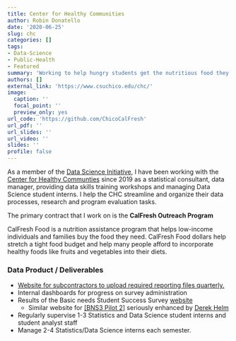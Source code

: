```yaml
---
title: Center for Healthy Communities
author: Robin Donatello
date: '2020-06-25'
slug: chc
categories: []
tags:
- Data-Science
- Public-Health
- Featured
summary: 'Working to help hungry students get the nutritious food they need to stay healthy and succeed.'
authors: []
external_link: 'https://www.csuchico.edu/chc/'
image:
  caption: ''
  focal_point: ''
  preview_only: yes
url_code: 'https://github.com/ChicoCalFresh'
url_pdf: ''
url_slides: ''
url_video: ''
slides: ''
profile: false
---
```


As a member of the [Data Science Initiative](http://datascience.csuchico.edu), I have been working with the [Center for Healthy Communties](https://www.csuchico.edu/chc/) since 2019 as a statistical consultant, data manager, providing data skills training workshops and managing Data Science student interns. I help the CHC streamline and organize their data processes, research and program evaluation tasks. 

The primary contract that I work on is the **CalFresh Outreach Program**

CalFresh Food is a nutrition assistance program that helps low-income individuals and families buy the food they need. CalFresh Food dollars help stretch a tight food budget and help many people afford to incorporate healthy foods like fruits and vegetables into their diets.

### Data Product / Deliverables

* [Website for subcontractors to upload required reporting files quarterly.](https://chc-cfo-reporting.csuchico.edu/)
* Internal dashboards for progress on survey administration
* Results of the Basic needs Student Success Survey [website](https://chicocalfresh.github.io/bns-website/index.html)
    - Similar website for [[BNS3 Pilot 2]](https://chicocalfresh.github.io/bns-pilot2-website/) seriously enhanced by [Derek Helm](https://derekhelms.netlify.app/)
* Regularly supervise 1-3 Statistics and Data Science student interns and student analyst staff
* Manage 2-4 Statistics/Data Science interns each semester. 


